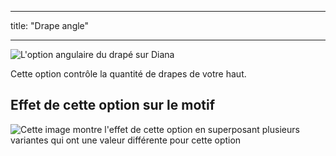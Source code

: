 - - -
title: "Drape angle"
- - -

![L'option angulaire du drapé sur Diana](./drapeangle.svg)

Cette option contrôle la quantité de drapes de votre haut.

## Effet de cette option sur le motif

![Cette image montre l'effet de cette option en superposant plusieurs variantes qui ont une valeur différente pour cette option](diana_drapeangle_sample.svg "Effect of this option on the pattern")
